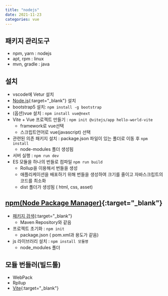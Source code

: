 ```yaml
---
title: "nodejs"
date: 2021-11-23
categories: vue  
---
```


## 패키지 관리도구

* npm, yarn : nodejs
* apt, rpm : linux
* mvn, gradle : java

## 설치

* vscode에 Vetur 설치
* [Node.js](https://nodejs.org/){:target="_blank"} 설치 
* bootstrap5 설치:  `npm install -g bootstrap`  
* (옵션)vue 설치 : `npm install vue@next`
* Vite + Vue 프로젝트 만들기 : `npm init @vitejs/app hello-world-vite`
  * framework로 vue선택
  * 스크립트언어로 vue(javascript) 선택
* 관련된 의존 패키지 설치 : package.json 파일이 있는 폴더로 이동 후 `npm install`
  * node-modules 폴더 생성됨
* 서버 실행 : `npm run dev`
* ES 모듈을 하나의 번들로 컴파일 `npm run build`
  * Rollup을 이용해서 번들을 생성
  * 애플리케이션을 배포하기 위해 번들을 생성하여 크기를 줄이고 자바스크립트의 코드를 최소화
  * dist 폴더가 생성됨 ( html, css, asset)

## [npm(Node Package Manager)](https://docs.npmjs.com/){:target="_blank"}

* [패키지 검색](https://www.npmjs.com/){:target="_blank"}
  * Maven Repository와 같음
* 프로젝트 초기화 : `npm init`
  * package.json ( pom.xml과 용도가 같음)
* js 라이브러리 설치 : `npm install 모듈명`
  * node_modules 폴더

## 모듈 번들러(빌드툴)

* WebPack
* Rpllup
* [Vite](https://vitejs.dev/){:target="_blank"}